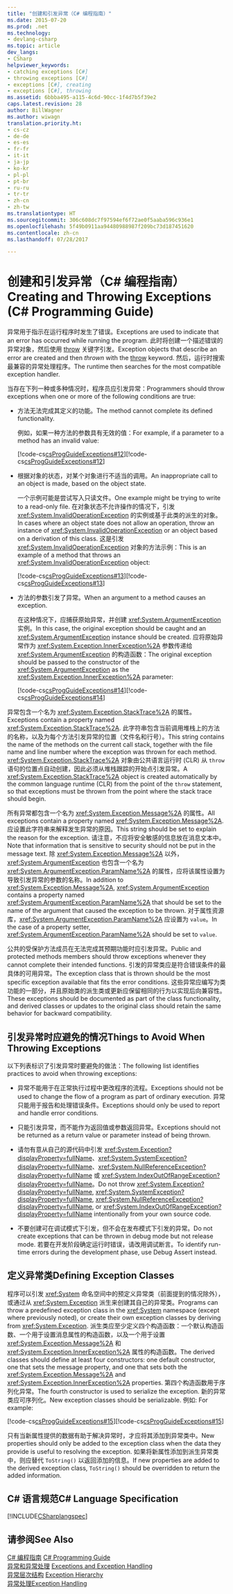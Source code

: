 ```yaml
---
title: "创建和引发异常（C# 编程指南）"
ms.date: 2015-07-20
ms.prod: .net
ms.technology:
- devlang-csharp
ms.topic: article
dev_langs:
- CSharp
helpviewer_keywords:
- catching exceptions [C#]
- throwing exceptions [C#]
- exceptions [C#], creating
- exceptions [C#], throwing
ms.assetid: 6bbba495-a115-4c6d-90cc-1f4d7b5f39e2
caps.latest.revision: 28
author: BillWagner
ms.author: wiwagn
translation.priority.ht:
- cs-cz
- de-de
- es-es
- fr-fr
- it-it
- ja-jp
- ko-kr
- pl-pl
- pt-br
- ru-ru
- tr-tr
- zh-cn
- zh-tw
ms.translationtype: HT
ms.sourcegitcommit: 306c608dc7f97594ef6f72ae0f5aaba596c936e1
ms.openlocfilehash: 5f49b0911aa94480988987f209bc73d187451620
ms.contentlocale: zh-cn
ms.lasthandoff: 07/28/2017

---
```

# <a name="creating-and-throwing-exceptions-c-programming-guide"></a><span data-ttu-id="c36d7-102">创建和引发异常（C# 编程指南）</span><span class="sxs-lookup"><span data-stu-id="c36d7-102">Creating and Throwing Exceptions (C# Programming Guide)</span></span>
<span data-ttu-id="c36d7-103">异常用于指示在运行程序时发生了错误。</span><span class="sxs-lookup"><span data-stu-id="c36d7-103">Exceptions are used to indicate that an error has occurred while running the program.</span></span> <span data-ttu-id="c36d7-104">此时将创建一个描述错误的异常对象，然后使用 [throw](../../../csharp/language-reference/keywords/throw.md) 关键字引发。</span><span class="sxs-lookup"><span data-stu-id="c36d7-104">Exception objects that describe an error are created and then *thrown* with the [throw](../../../csharp/language-reference/keywords/throw.md) keyword.</span></span> <span data-ttu-id="c36d7-105">然后，运行时搜索最兼容的异常处理程序。</span><span class="sxs-lookup"><span data-stu-id="c36d7-105">The runtime then searches for the most compatible exception handler.</span></span>  
  
 <span data-ttu-id="c36d7-106">当存在下列一种或多种情况时，程序员应引发异常：</span><span class="sxs-lookup"><span data-stu-id="c36d7-106">Programmers should throw exceptions when one or more of the following conditions are true:</span></span>  
  
-   <span data-ttu-id="c36d7-107">方法无法完成其定义的功能。</span><span class="sxs-lookup"><span data-stu-id="c36d7-107">The method cannot complete its defined functionality.</span></span>  
  
     <span data-ttu-id="c36d7-108">例如，如果一种方法的参数具有无效的值：</span><span class="sxs-lookup"><span data-stu-id="c36d7-108">For example, if a parameter to a method has an invalid value:</span></span>  
  
     <span data-ttu-id="c36d7-109">[!code-cs[csProgGuideExceptions#12](../../../csharp/programming-guide/exceptions/codesnippet/CSharp/creating-and-throwing-exceptions_1.cs)]</span><span class="sxs-lookup"><span data-stu-id="c36d7-109">[!code-cs[csProgGuideExceptions#12](../../../csharp/programming-guide/exceptions/codesnippet/CSharp/creating-and-throwing-exceptions_1.cs)]</span></span>  
  
-   <span data-ttu-id="c36d7-110">根据对象的状态，对某个对象进行不适当的调用。</span><span class="sxs-lookup"><span data-stu-id="c36d7-110">An inappropriate call to an object is made, based on the object state.</span></span>  
  
     <span data-ttu-id="c36d7-111">一个示例可能是尝试写入只读文件。</span><span class="sxs-lookup"><span data-stu-id="c36d7-111">One example might be trying to write to a read-only file.</span></span> <span data-ttu-id="c36d7-112">在对象状态不允许操作的情况下，引发 <xref:System.InvalidOperationException> 的实例或基于此类的派生的对象。</span><span class="sxs-lookup"><span data-stu-id="c36d7-112">In cases where an object state does not allow an operation, throw an instance of <xref:System.InvalidOperationException> or an object based on a derivation of this class.</span></span> <span data-ttu-id="c36d7-113">这是引发 <xref:System.InvalidOperationException> 对象的方法示例：</span><span class="sxs-lookup"><span data-stu-id="c36d7-113">This is an example of a method that throws an <xref:System.InvalidOperationException> object:</span></span>  
  
     <span data-ttu-id="c36d7-114">[!code-cs[csProgGuideExceptions#13](../../../csharp/programming-guide/exceptions/codesnippet/CSharp/creating-and-throwing-exceptions_2.cs)]</span><span class="sxs-lookup"><span data-stu-id="c36d7-114">[!code-cs[csProgGuideExceptions#13](../../../csharp/programming-guide/exceptions/codesnippet/CSharp/creating-and-throwing-exceptions_2.cs)]</span></span>  
  
-   <span data-ttu-id="c36d7-115">方法的参数引发了异常。</span><span class="sxs-lookup"><span data-stu-id="c36d7-115">When an argument to a method causes an exception.</span></span>  
  
     <span data-ttu-id="c36d7-116">在这种情况下，应捕获原始异常，并创建 <xref:System.ArgumentException> 实例。</span><span class="sxs-lookup"><span data-stu-id="c36d7-116">In this case, the original exception should be caught and an <xref:System.ArgumentException> instance should be created.</span></span> <span data-ttu-id="c36d7-117">应将原始异常作为 <xref:System.Exception.InnerException%2A> 参数传递给 <xref:System.ArgumentException> 的构造函数：</span><span class="sxs-lookup"><span data-stu-id="c36d7-117">The original exception should be passed to the constructor of the <xref:System.ArgumentException> as the <xref:System.Exception.InnerException%2A> parameter:</span></span>  
  
     <span data-ttu-id="c36d7-118">[!code-cs[csProgGuideExceptions#14](../../../csharp/programming-guide/exceptions/codesnippet/CSharp/creating-and-throwing-exceptions_3.cs)]</span><span class="sxs-lookup"><span data-stu-id="c36d7-118">[!code-cs[csProgGuideExceptions#14](../../../csharp/programming-guide/exceptions/codesnippet/CSharp/creating-and-throwing-exceptions_3.cs)]</span></span>  
  
 <span data-ttu-id="c36d7-119">异常包含一个名为 <xref:System.Exception.StackTrace%2A> 的属性。</span><span class="sxs-lookup"><span data-stu-id="c36d7-119">Exceptions contain a property named <xref:System.Exception.StackTrace%2A>.</span></span> <span data-ttu-id="c36d7-120">此字符串包含当前调用堆栈上的方法的名称，以及为每个方法引发异常的位置（文件名和行号）。</span><span class="sxs-lookup"><span data-stu-id="c36d7-120">This string contains the name of the methods on the current call stack, together with the file name and line number where the exception was thrown for each method.</span></span> <span data-ttu-id="c36d7-121"><xref:System.Exception.StackTrace%2A> 对象由公共语言运行时 (CLR) 从 `throw` 语句的位置点自动创建，因此必须从堆栈跟踪的开始点引发异常。</span><span class="sxs-lookup"><span data-stu-id="c36d7-121">A <xref:System.Exception.StackTrace%2A> object is created automatically by the common language runtime (CLR) from the point of the `throw` statement, so that exceptions must be thrown from the point where the stack trace should begin.</span></span>  
  
 <span data-ttu-id="c36d7-122">所有异常都包含一个名为 <xref:System.Exception.Message%2A> 的属性。</span><span class="sxs-lookup"><span data-stu-id="c36d7-122">All exceptions contain a property named <xref:System.Exception.Message%2A>.</span></span> <span data-ttu-id="c36d7-123">应设置此字符串来解释发生异常的原因。</span><span class="sxs-lookup"><span data-stu-id="c36d7-123">This string should be set to explain the reason for the exception.</span></span> <span data-ttu-id="c36d7-124">请注意，不应将安全敏感的信息放在消息文本中。</span><span class="sxs-lookup"><span data-stu-id="c36d7-124">Note that information that is sensitive to security should not be put in the message text.</span></span> <span data-ttu-id="c36d7-125">除 <xref:System.Exception.Message%2A> 以外，<xref:System.ArgumentException> 也包含一个名为 <xref:System.ArgumentException.ParamName%2A> 的属性，应将该属性设置为导致引发异常的参数的名称。</span><span class="sxs-lookup"><span data-stu-id="c36d7-125">In addition to <xref:System.Exception.Message%2A>, <xref:System.ArgumentException> contains a property named <xref:System.ArgumentException.ParamName%2A> that should be set to the name of the argument that caused the exception to be thrown.</span></span> <span data-ttu-id="c36d7-126">对于属性资源库，<xref:System.ArgumentException.ParamName%2A> 应设置为 `value`。</span><span class="sxs-lookup"><span data-stu-id="c36d7-126">In the case of a property setter, <xref:System.ArgumentException.ParamName%2A> should be set to `value`.</span></span>  
  
 <span data-ttu-id="c36d7-127">公共的受保护方法成员在无法完成其预期功能时应引发异常。</span><span class="sxs-lookup"><span data-stu-id="c36d7-127">Public and protected methods members should throw exceptions whenever they cannot complete their intended functions.</span></span> <span data-ttu-id="c36d7-128">引发的异常类应是符合错误条件的最具体的可用异常。</span><span class="sxs-lookup"><span data-stu-id="c36d7-128">The exception class that is thrown should be the most specific exception available that fits the error conditions.</span></span> <span data-ttu-id="c36d7-129">这些异常应编写为类功能的一部分，并且原始类的派生类或更新应保留相同的行为以实现后向兼容性。</span><span class="sxs-lookup"><span data-stu-id="c36d7-129">These exceptions should be documented as part of the class functionality, and derived classes or updates to the original class should retain the same behavior for backward compatibility.</span></span>  
  
## <a name="things-to-avoid-when-throwing-exceptions"></a><span data-ttu-id="c36d7-130">引发异常时应避免的情况</span><span class="sxs-lookup"><span data-stu-id="c36d7-130">Things to Avoid When Throwing Exceptions</span></span>  
 <span data-ttu-id="c36d7-131">以下列表标识了引发异常时要避免的做法：</span><span class="sxs-lookup"><span data-stu-id="c36d7-131">The following list identifies practices to avoid when throwing exceptions:</span></span>  
  
-   <span data-ttu-id="c36d7-132">异常不能用于在正常执行过程中更改程序的流程。</span><span class="sxs-lookup"><span data-stu-id="c36d7-132">Exceptions should not be used to change the flow of a program as part of ordinary execution.</span></span> <span data-ttu-id="c36d7-133">异常只能用于报告和处理错误条件。</span><span class="sxs-lookup"><span data-stu-id="c36d7-133">Exceptions should only be used to report and handle error conditions.</span></span>  
  
-   <span data-ttu-id="c36d7-134">只能引发异常，而不能作为返回值或参数返回异常。</span><span class="sxs-lookup"><span data-stu-id="c36d7-134">Exceptions should not be returned as a return value or parameter instead of being thrown.</span></span>  
  
-   <span data-ttu-id="c36d7-135">请勿有意从自己的源代码中引发 <xref:System.Exception?displayProperty=fullName>、<xref:System.SystemException?displayProperty=fullName>、<xref:System.NullReferenceException?displayProperty=fullName> 或 <xref:System.IndexOutOfRangeException?displayProperty=fullName>。</span><span class="sxs-lookup"><span data-stu-id="c36d7-135">Do not throw <xref:System.Exception?displayProperty=fullName>, <xref:System.SystemException?displayProperty=fullName>, <xref:System.NullReferenceException?displayProperty=fullName>, or <xref:System.IndexOutOfRangeException?displayProperty=fullName> intentionally from your own source code.</span></span>  
  
-   <span data-ttu-id="c36d7-136">不要创建可在调试模式下引发，但不会在发布模式下引发的异常。</span><span class="sxs-lookup"><span data-stu-id="c36d7-136">Do not create exceptions that can be thrown in debug mode but not release mode.</span></span> <span data-ttu-id="c36d7-137">若要在开发阶段确定运行时错误，请改用调试断言。</span><span class="sxs-lookup"><span data-stu-id="c36d7-137">To identify run-time errors during the development phase, use Debug Assert instead.</span></span>  
  
## <a name="defining-exception-classes"></a><span data-ttu-id="c36d7-138">定义异常类</span><span class="sxs-lookup"><span data-stu-id="c36d7-138">Defining Exception Classes</span></span>  
 <span data-ttu-id="c36d7-139">程序可以引发 <xref:System> 命名空间中的预定义异常类（前面提到的情况除外），或通过从 <xref:System.Exception> 派生来创建其自己的异常类。</span><span class="sxs-lookup"><span data-stu-id="c36d7-139">Programs can throw a predefined exception class in the <xref:System> namespace (except where previously noted), or create their own exception classes by deriving from <xref:System.Exception>.</span></span> <span data-ttu-id="c36d7-140">派生类应至少定义四个构造函数：一个默认构造函数、一个用于设置消息属性的构造函数，以及一个用于设置 <xref:System.Exception.Message%2A> 和 <xref:System.Exception.InnerException%2A> 属性的构造函数。</span><span class="sxs-lookup"><span data-stu-id="c36d7-140">The derived classes should define at least four constructors: one default constructor, one that sets the message property, and one that sets both the <xref:System.Exception.Message%2A> and <xref:System.Exception.InnerException%2A> properties.</span></span> <span data-ttu-id="c36d7-141">第四个构造函数用于序列化异常。</span><span class="sxs-lookup"><span data-stu-id="c36d7-141">The fourth constructor is used to serialize the exception.</span></span> <span data-ttu-id="c36d7-142">新的异常类应可序列化。</span><span class="sxs-lookup"><span data-stu-id="c36d7-142">New exception classes should be serializable.</span></span> <span data-ttu-id="c36d7-143">例如: </span><span class="sxs-lookup"><span data-stu-id="c36d7-143">For example:</span></span>  
  
 <span data-ttu-id="c36d7-144">[!code-cs[csProgGuideExceptions#15](../../../csharp/programming-guide/exceptions/codesnippet/CSharp/creating-and-throwing-exceptions_4.cs)]</span><span class="sxs-lookup"><span data-stu-id="c36d7-144">[!code-cs[csProgGuideExceptions#15](../../../csharp/programming-guide/exceptions/codesnippet/CSharp/creating-and-throwing-exceptions_4.cs)]</span></span>  
  
 <span data-ttu-id="c36d7-145">只有当新属性提供的数据有助于解决异常时，才应将其添加到异常类中。</span><span class="sxs-lookup"><span data-stu-id="c36d7-145">New properties should only be added to the exception class when the data they provide is useful to resolving the exception.</span></span> <span data-ttu-id="c36d7-146">如果将新属性添加到派生异常类中，则应替代 `ToString()` 以返回添加的信息。</span><span class="sxs-lookup"><span data-stu-id="c36d7-146">If new properties are added to the derived exception class, `ToString()` should be overridden to return the added information.</span></span>  
  
## <a name="c-language-specification"></a><span data-ttu-id="c36d7-147">C# 语言规范</span><span class="sxs-lookup"><span data-stu-id="c36d7-147">C# Language Specification</span></span>  
 [!INCLUDE[CSharplangspec](~/includes/csharplangspec-md.md)]  
  
## <a name="see-also"></a><span data-ttu-id="c36d7-148">请参阅</span><span class="sxs-lookup"><span data-stu-id="c36d7-148">See Also</span></span>  
 <span data-ttu-id="c36d7-149">[C# 编程指南](../../../csharp/programming-guide/index.md) </span><span class="sxs-lookup"><span data-stu-id="c36d7-149">[C# Programming Guide](../../../csharp/programming-guide/index.md) </span></span>  
 <span data-ttu-id="c36d7-150">[异常和异常处理](../../../csharp/programming-guide/exceptions/index.md) </span><span class="sxs-lookup"><span data-stu-id="c36d7-150">[Exceptions and Exception Handling](../../../csharp/programming-guide/exceptions/index.md) </span></span>  
 <span data-ttu-id="c36d7-151">[异常层次结构](http://msdn.microsoft.com/library/f7d68675-be06-40fb-a555-05f0c5a6f66b) </span><span class="sxs-lookup"><span data-stu-id="c36d7-151">[Exception Hierarchy](http://msdn.microsoft.com/library/f7d68675-be06-40fb-a555-05f0c5a6f66b) </span></span>  
 [<span data-ttu-id="c36d7-152">异常处理</span><span class="sxs-lookup"><span data-stu-id="c36d7-152">Exception Handling</span></span>](../../../csharp/programming-guide/exceptions/exception-handling.md)

